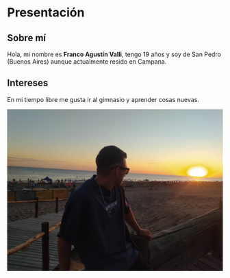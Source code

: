 # Presentación

## Sobre mí
Hola, mi nombre es **Franco Agustín Valli**, tengo 19 años y soy de San Pedro (Buenos Aires) aunque actualmente resido en Campana.

## Intereses
En mi tiempo libre me gusta ir al gimnasio y aprender cosas nuevas. 

![foto](mifoto.jpg)
